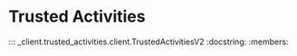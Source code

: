 # Trusted Activities

::: _client.trusted_activities.client.TrustedActivitiesV2
    :docstring:
    :members:
